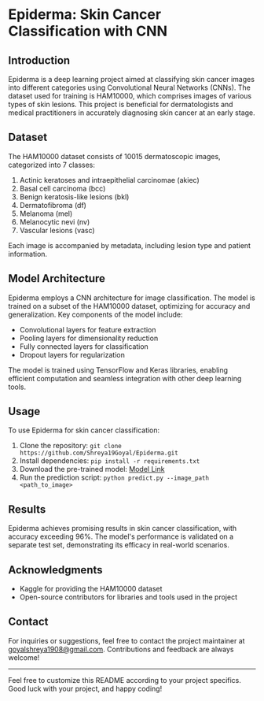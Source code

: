 # Epiderma: Skin Cancer Classification with CNN

## Introduction

Epiderma is a deep learning project aimed at classifying skin cancer images into different categories using Convolutional Neural Networks (CNNs). The dataset used for training is HAM10000, which comprises images of various types of skin lesions. This project is beneficial for dermatologists and medical practitioners in accurately diagnosing skin cancer at an early stage.

## Dataset

The HAM10000 dataset consists of 10015 dermatoscopic images, categorized into 7 classes:

1. Actinic keratoses and intraepithelial carcinomae (akiec)
2. Basal cell carcinoma (bcc)
3. Benign keratosis-like lesions (bkl)
4. Dermatofibroma (df)
5. Melanoma (mel)
6. Melanocytic nevi (nv)
7. Vascular lesions (vasc)

Each image is accompanied by metadata, including lesion type and patient information.

## Model Architecture

Epiderma employs a CNN architecture for image classification. The model is trained on a subset of the HAM10000 dataset, optimizing for accuracy and generalization. Key components of the model include:

- Convolutional layers for feature extraction
- Pooling layers for dimensionality reduction
- Fully connected layers for classification
- Dropout layers for regularization

The model is trained using TensorFlow and Keras libraries, enabling efficient computation and seamless integration with other deep learning tools.

## Usage

To use Epiderma for skin cancer classification:

1. Clone the repository: `git clone https://github.com/Shreya19Goyal/Epiderma.git`
2. Install dependencies: `pip install -r requirements.txt`
3. Download the pre-trained model: [Model Link]([https://your_model_link.h5](https://github.com/Shreya19Goyal/Epiderma/blob/main/model.h5))
4. Run the prediction script: `python predict.py --image_path <path_to_image>`


## Results

Epiderma achieves promising results in skin cancer classification, with accuracy exceeding 96%. The model's performance is validated on a separate test set, demonstrating its efficacy in real-world scenarios.

## Acknowledgments

- Kaggle for providing the HAM10000 dataset
- Open-source contributors for libraries and tools used in the project

## Contact

For inquiries or suggestions, feel free to contact the project maintainer at goyalshreya1908@gmail.com. Contributions and feedback are always welcome!

---

Feel free to customize this README according to your project specifics. Good luck with your project, and happy coding!
